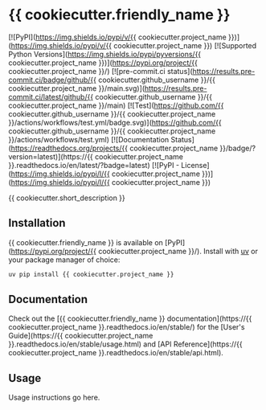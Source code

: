 <!-- start docs-include-index -->

# {{ cookiecutter.friendly_name }}

[![PyPI](https://img.shields.io/pypi/v/{{ cookiecutter.project_name }})](https://img.shields.io/pypi/v/{{ cookiecutter.project_name }})
[![Supported Python Versions](https://img.shields.io/pypi/pyversions/{{ cookiecutter.project_name }})](https://pypi.org/project/{{ cookiecutter.project_name }}/)
[![pre-commit.ci status](https://results.pre-commit.ci/badge/github/{{ cookiecutter.github_username }}/{{ cookiecutter.project_name }}/main.svg)](https://results.pre-commit.ci/latest/github/{{ cookiecutter.github_username }}/{{ cookiecutter.project_name }}/main)
[![Test](https://github.com/{{ cookiecutter.github_username }}/{{ cookiecutter.project_name }}/actions/workflows/test.yml/badge.svg)](https://github.com/{{ cookiecutter.github_username }}/{{ cookiecutter.project_name }}/actions/workflows/test.yml)
[![Documentation Status](https://readthedocs.org/projects/{{ cookiecutter.project_name }}/badge/?version=latest)](https://{{ cookiecutter.project_name }}.readthedocs.io/en/latest/?badge=latest)
[![PyPI - License](https://img.shields.io/pypi/l/{{ cookiecutter.project_name }})](https://img.shields.io/pypi/l/{{ cookiecutter.project_name }})

{{ cookiecutter.short_description }}

<!-- end docs-include-index -->

## Installation

<!-- start docs-include-installation -->

{{ cookiecutter.friendly_name }} is available on [PyPI](https://pypi.org/project/{{ cookiecutter.project_name }}/). Install with [uv](https://docs.astral.sh/uv/) or your package manager of choice:

```sh
uv pip install {{ cookiecutter.project_name }}
```

<!-- end docs-include-installation -->

## Documentation

Check out the [{{ cookiecutter.friendly_name }} documentation](https://{{ cookiecutter.project_name }}.readthedocs.io/en/stable/) for the [User's Guide](https://{{ cookiecutter.project_name }}.readthedocs.io/en/stable/usage.html) and [API Reference](https://{{ cookiecutter.project_name }}.readthedocs.io/en/stable/api.html).

## Usage

<!-- start docs-include-usage -->

Usage instructions go here.

<!-- end docs-include-usage -->
